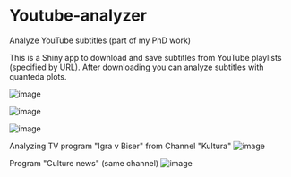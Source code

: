 # Youtube-analyzer
Analyze YouTube subtitles (part of my PhD work)

This is a Shiny app to download and save subtitles from YouTube playlists (specified by URL). After downloading you can analyze subtitles with quanteda plots. 

![image](https://user-images.githubusercontent.com/65131820/138655235-7c776986-18a0-457e-be8a-c3bb9be9b0b8.png)

![image](https://user-images.githubusercontent.com/65131820/138655253-fc1f6224-d79d-44d2-9b9f-2fb733d2b78e.png)

![image](https://user-images.githubusercontent.com/65131820/138655268-c4b6500b-fe2c-4db9-91e1-4eacb8efab22.png)

Analyzing TV program "Igra v Biser" from Channel "Kultura"
![image](https://user-images.githubusercontent.com/65131820/138655287-c437c2b8-e62d-4578-9b10-f42c9dd070d4.png)

Program "Culture news" (same channel)
![image](https://user-images.githubusercontent.com/65131820/138655380-113a2f3f-82ff-44e1-8147-ac045fab248c.png)



